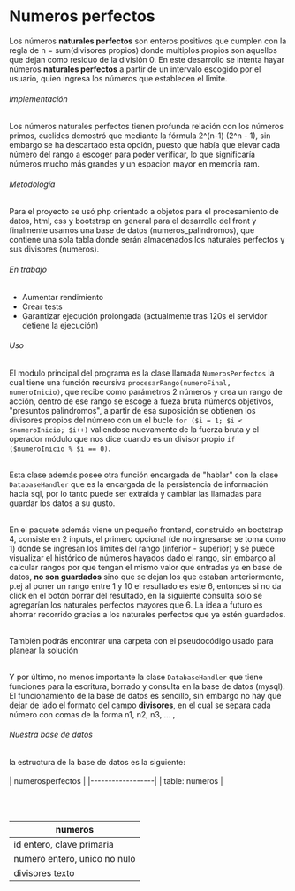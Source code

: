 # Numeros perfectos
 
Los números **naturales perfectos** son enteros positivos que cumplen con la regla de  n = sum(divisores propios) donde multiplos propios son aquellos que dejan como residuo de la división 0.
En este desarrollo se intenta hayar números **naturales perfectos** a partir de un intervalo escogido por el usuario, quien ingresa los números que establecen el límite.
 
###### Implementación

Los números naturales perfectos tienen profunda relación con los números primos, euclides demostró que mediante la fórmula
2^(n-1) (2^n - 1), sin embargo se ha descartado esta opción, puesto que había que elevar cada número del rango a escoger para poder verificar, lo que significaría números mucho más grandes y un espacion mayor en memoria ram.

###### Metodología

Para el proyecto se usó php orientado a objetos para el procesamiento de datos, html, css y bootstrap en general para el desarrollo del front y finalmente usamos una base de datos (numeros_palindromos), que contiene una sola tabla donde serán almacenados los naturales perfectos y sus divisores (numeros).

###### En trabajo

- Aumentar rendimiento
- Crear tests
- Garantizar ejecución prolongada (actualmente tras 120s el servidor detiene la ejecución)

###### Uso

El modulo principal del programa es la clase llamada `NumerosPerfectos` la cual tiene una función recursiva `procesarRango(numeroFinal, numeroInicio)`,  que recibe como parámetros 2 números y crea un rango de acción, dentro de ese rango se escoge a fueza bruta números objetivos, "presuntos palíndromos", a partir de esa suposición se obtienen los divisores propios del número con un el bucle `for ($i = 1; $i < $numeroInicio; $i++)` valiendose nuevamente de la fuerza bruta y el operador módulo que nos dice cuando es un divisor propio `if ($numeroInicio % $i == 0)`.<br/><br/>

Esta clase además posee otra función encargada de "hablar" con la clase `DatabaseHandler` que es la encargada de la persistencia de información hacia sql, por lo tanto puede ser extraida y cambiar las llamadas para guardar los datos a su gusto.<br/><br/>

En el paquete además viene un pequeño frontend, construido en bootstrap 4, consiste en 2 inputs, el primero opcional (de no ingresarse se toma como 1) donde se ingresan los límites del rango (inferior - superior) y se puede visualizar el histórico de números hayados dado el rango, sin embargo al calcular rangos por que tengan el mismo valor que entradas ya en base de datos, **no son guardados** sino que se dejan los que estaban anteriormente, p.ej al poner un rango entre 1 y 10 el resultado es este 6, entonces si no da click en el botón borrar del resultado, en la siguiente consulta solo se agregarían los naturales perfectos mayores que 6. La idea a futuro es ahorrar recorrido gracias a los naturales perfectos que ya estén guardados.<br/><br/>

También podrás encontrar una carpeta con el pseudocódigo usado para planear la solución<br/><br/>

Y por último, no menos importante la clase `DatabaseHandler`  que tiene funciones para la escritura, borrado y consulta en la base de datos (mysql).<br/>
El funcionamiento de la base de datos es sencillo, sin embargo no hay que dejar de lado el formato del campo **divisores**, en el cual se separa cada número con comas de la forma n1, n2, n3, ... ,<br/>

###### Nuestra base de datos

la estructura de la base de datos es la siguiente:<br/><br/>
| numerosperfectos |
|------------------|
| table: numeros   |

<br/><br/>

numeros                                        |
---------------------------------------------- |
id entero, clave primaria                      |
numero entero, unico no nulo                   |
divisores texto                                |
